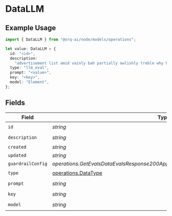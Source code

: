 # DataLLM

## Example Usage

```typescript
import { DataLLM } from "@orq-ai/node/models/operations";

let value: DataLLM = {
  id: "<id>",
  description:
    "advertisement list amid vainly bah partially owlishly treble why however",
  type: "llm_eval",
  prompt: "<value>",
  key: "<key>",
  model: "Element",
};
```

## Fields

| Field                                                                               | Type                                                                                | Required                                                                            | Description                                                                         |
| ----------------------------------------------------------------------------------- | ----------------------------------------------------------------------------------- | ----------------------------------------------------------------------------------- | ----------------------------------------------------------------------------------- |
| `id`                                                                                | *string*                                                                            | :heavy_check_mark:                                                                  | N/A                                                                                 |
| `description`                                                                       | *string*                                                                            | :heavy_check_mark:                                                                  | N/A                                                                                 |
| `created`                                                                           | *string*                                                                            | :heavy_minus_sign:                                                                  | N/A                                                                                 |
| `updated`                                                                           | *string*                                                                            | :heavy_minus_sign:                                                                  | N/A                                                                                 |
| `guardrailConfig`                                                                   | *operations.GetEvalsDataEvalsResponse200ApplicationJSONResponseBodyGuardrailConfig* | :heavy_minus_sign:                                                                  | N/A                                                                                 |
| `type`                                                                              | [operations.DataType](../../models/operations/datatype.md)                          | :heavy_check_mark:                                                                  | N/A                                                                                 |
| `prompt`                                                                            | *string*                                                                            | :heavy_check_mark:                                                                  | N/A                                                                                 |
| `key`                                                                               | *string*                                                                            | :heavy_check_mark:                                                                  | N/A                                                                                 |
| `model`                                                                             | *string*                                                                            | :heavy_check_mark:                                                                  | N/A                                                                                 |